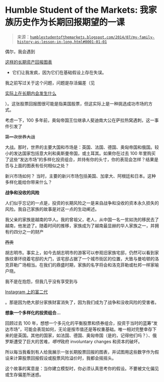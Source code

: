 <!--yml

类别：未分类

日期：2024-05-18 03:37:00

-->

# Humble Student of the Markets: 我家族历史作为长期回报期望的一课

> 来源：[`humblestudentofthemarkets.blogspot.com/2014/07/my-family-history-as-lesson-in-long.html#0001-01-01`](https://humblestudentofthemarkets.blogspot.com/2014/07/my-family-history-as-lesson-in-long.html#0001-01-01)

偶尔，我会遇到

[这样的长期资产回报图表](https://twitter.com/valaafshar/status/488083824337633281?refsrc=email)

- 它们让我发疯，因为它们在基础假设上存在失误。

我之前写过关于这个问题，问题是存活偏差（见

[实际上在长期内会发生什么](http://humblestudentofthemarkets.blogspot.com/2008/10/what-actually-happens-in-long-run.html)

）。这张股票回报图很可能是指美国股票，但这实际上是一种挑选成功市场的方式。

考虑一下，100 多年前，奥匈帝国王位继承人斐迪南大公在萨拉热窝遇刺，这一事件引发了

~~第一次世界大战~~

大战。那时，世界的主要大国和市场是：英国、法国、德国、奥匈帝国和俄国。较小的发达国家包括意大利和奥斯曼帝国，或土耳其。如果你在过去 100 年里购买了这些“发达市场”的多样化投资组合，并持有你的头寸，你的表现会怎样？结果是否与上面的图表有任何相似之处？

新兴市场如何？ 当时，主要的新兴市场包括美国、加拿大、阿根廷和日本。这种多样化能给你带来什么？

**战争和没收的风险**

人们似乎忘记的一点是，投资的长期风险之一是来自战争和没收的资本永久损失的风险。我自己家族的故事是对这一点的生动阐述。

我父亲的家族是越南的华人。我的曾祖父，老人，从中国一名一贫如洗的移民去了越南，他发迹了。随着时间的推移，家族成为了越南最显赫的华人家族之一，并拥有约四分之一的财产

~~西贡~~

胡志明市。事实上，如今去胡志明市的游客可以参观旧家族宅邸，仍然可以看到家族纹章环绕着宅邸的大门，该宅邸占据了一个城市街区的位置，大致与曼哈顿的洛克菲勒广场相当。在我们的鼎盛时期，家族的名字将会和洛克菲勒或杜邦一样家喻户晓。

我不是在抱怨，但我几乎没有享受到与

[Instagram 上的富二代](http://www.businessinsider.com/rich-kids-of-instagram-summer-2014-7?op=1)

。那是因为绝大部分家族财富消失了，因为我们成为了战争和没收风险的受害者。

**想象一个多样化的投资组合...**

回顾过去 100 年，想想一个多元化的平衡股票和债券组合，投资于当时的蓝筹“发达市场”，可能会表现如何，无论是按市值还是等权重基础。唯一相对完整幸存下来的是英国。其他的国家，如法国、德国、奥匈帝国（是的，记得他们吗？）、俄罗斯遭受了巨大的苦难，*嗯哼*政府 involuntary changes 和资本的破坏。

所以每当我看到有人给我展示一张长期股票回报的图表，并试图用这些数字作为假设来计算股票回报假设或股票风险溢价时，我都会摇摇头。

这个故事的寓意是：当你建立模型时，你必须认真思考你的假设。不要被文化偏见或生存偏差所迷惑。
